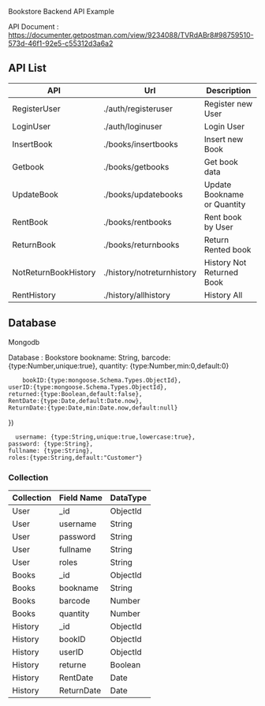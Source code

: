 Bookstore Backend API Example

API Document : https://documenter.getpostman.com/view/9234088/TVRdABr8#98759510-573d-46f1-92e5-c55312d3a6a2

## API List

| API           | Url                     | Description    |
| ---------    | -----------                     | -------------    |
|RegisterUser   | ./auth/registeruser   | Register new User|
|LoginUser      | ./auth/loginuser      | Login User |
|InsertBook     | ./books/insertbooks   | Insert new Book|
|Getbook        | ./books/getbooks      | Get book data |
|UpdateBook     | ./books/updatebooks   | Update Bookname or Quantity |
|RentBook       | ./books/rentbooks     | Rent book by User |
|ReturnBook     | ./books/returnbooks   | Return Rented book |
|NotReturnBookHistory| ./history/notreturnhistory| History Not Returned Book |
|RentHistory    | ./history/allhistory  | History All |

## Database

Mongodb

Database : Bookstore
    bookname: String,
    barcode:{type:Number,unique:true},
    quantity: {type:Number,min:0,default:0}

        bookID:{type:mongoose.Schema.Types.ObjectId},
    userID:{type:mongoose.Schema.Types.ObjectId},
    returned:{type:Boolean,default:false},
    RentDate:{type:Date,default:Date.now},
    ReturnDate:{type:Date,min:Date.now,default:null}
  })

      username: {type:String,unique:true,lowercase:true},
    password: {type:String},
    fullname: {type:String},
    roles:{type:String,default:"Customer"}


### Collection 
| Collection    | Field Name    | DataType  |
| ----------    | ----------    | -------   |
| User          | _id           | ObjectId  |
| User          | username      | String    |
| User          | password      | String    |
| User          | fullname      | String    |
| User          | roles         | String    |
| Books         | _id           | ObjectId  |
| Books         | bookname      | String    |
| Books         | barcode       | Number    |
| Books         | quantity      | Number    |
| History       | _id           | ObjectId  |
| History       | bookID        | ObjectId  |
| History       | userID        | ObjectId  |
| History       | returne       | Boolean   |
| History       | RentDate      | Date      |
| History       | ReturnDate    | Date      |
